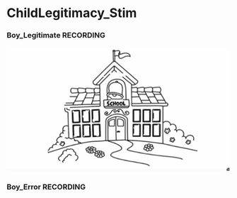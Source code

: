 # ChildLegitimacy_Stim 

### Boy_Legitimate RECORDING 
[![Boy_Legitimate RECORDING ](thumbnailpicschool.png)](https://alina-dau.github.io/Child-Legitimacy-Study/)


### Boy_Error RECORDING


